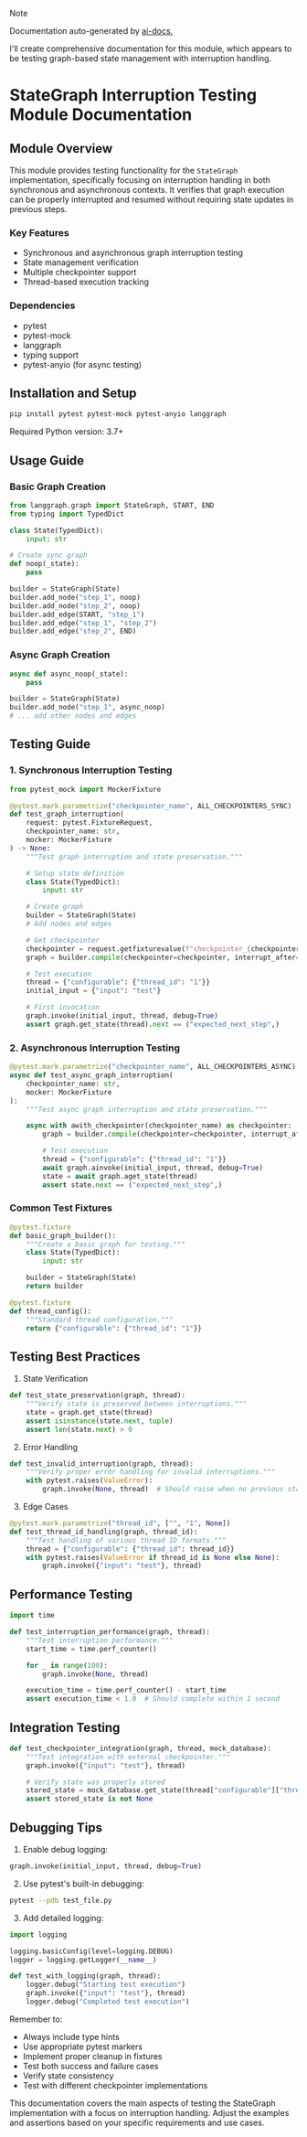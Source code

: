 
> [!NOTE]
> Documentation auto-generated by [ai-docs.](https://github.com/connor-john/ai-docs)

I'll create comprehensive documentation for this module, which appears to be testing graph-based state management with interruption handling.

# StateGraph Interruption Testing Module Documentation

## Module Overview

This module provides testing functionality for the `StateGraph` implementation, specifically focusing on interruption handling in both synchronous and asynchronous contexts. It verifies that graph execution can be properly interrupted and resumed without requiring state updates in previous steps.

### Key Features
- Synchronous and asynchronous graph interruption testing
- State management verification
- Multiple checkpointer support
- Thread-based execution tracking

### Dependencies
- pytest
- pytest-mock
- langgraph
- typing support
- pytest-anyio (for async testing)

## Installation and Setup

```bash
pip install pytest pytest-mock pytest-anyio langgraph
```

Required Python version: 3.7+

## Usage Guide

### Basic Graph Creation

```python
from langgraph.graph import StateGraph, START, END
from typing import TypedDict

class State(TypedDict):
    input: str

# Create sync graph
def noop(_state):
    pass

builder = StateGraph(State)
builder.add_node("step_1", noop)
builder.add_node("step_2", noop)
builder.add_edge(START, "step_1")
builder.add_edge("step_1", "step_2")
builder.add_edge("step_2", END)
```

### Async Graph Creation

```python
async def async_noop(_state):
    pass

builder = StateGraph(State)
builder.add_node("step_1", async_noop)
# ... add other nodes and edges
```

## Testing Guide

### 1. Synchronous Interruption Testing

```python
from pytest_mock import MockerFixture

@pytest.mark.parametrize("checkpointer_name", ALL_CHECKPOINTERS_SYNC)
def test_graph_interruption(
    request: pytest.FixtureRequest,
    checkpointer_name: str,
    mocker: MockerFixture
) -> None:
    """Test graph interruption and state preservation."""

    # Setup state definition
    class State(TypedDict):
        input: str

    # Create graph
    builder = StateGraph(State)
    # Add nodes and edges

    # Get checkpointer
    checkpointer = request.getfixturevalue(f"checkpointer_{checkpointer_name}")
    graph = builder.compile(checkpointer=checkpointer, interrupt_after="*")

    # Test execution
    thread = {"configurable": {"thread_id": "1"}}
    initial_input = {"input": "test"}

    # First invocation
    graph.invoke(initial_input, thread, debug=True)
    assert graph.get_state(thread).next == ("expected_next_step",)
```

### 2. Asynchronous Interruption Testing

```python
@pytest.mark.parametrize("checkpointer_name", ALL_CHECKPOINTERS_ASYNC)
async def test_async_graph_interruption(
    checkpointer_name: str,
    mocker: MockerFixture
):
    """Test async graph interruption and state preservation."""

    async with awith_checkpointer(checkpointer_name) as checkpointer:
        graph = builder.compile(checkpointer=checkpointer, interrupt_after="*")

        # Test execution
        thread = {"configurable": {"thread_id": "1"}}
        await graph.ainvoke(initial_input, thread, debug=True)
        state = await graph.aget_state(thread)
        assert state.next == ("expected_next_step",)
```

### Common Test Fixtures

```python
@pytest.fixture
def basic_graph_builder():
    """Create a basic graph for testing."""
    class State(TypedDict):
        input: str

    builder = StateGraph(State)
    return builder

@pytest.fixture
def thread_config():
    """Standard thread configuration."""
    return {"configurable": {"thread_id": "1"}}
```

## Testing Best Practices

1. State Verification
```python
def test_state_preservation(graph, thread):
    """Verify state is preserved between interruptions."""
    state = graph.get_state(thread)
    assert isinstance(state.next, tuple)
    assert len(state.next) > 0
```

2. Error Handling
```python
def test_invalid_interruption(graph, thread):
    """Verify proper error handling for invalid interruptions."""
    with pytest.raises(ValueError):
        graph.invoke(None, thread)  # Should raise when no previous state exists
```

3. Edge Cases
```python
@pytest.mark.parametrize("thread_id", ["", "1", None])
def test_thread_id_handling(graph, thread_id):
    """Test handling of various thread ID formats."""
    thread = {"configurable": {"thread_id": thread_id}}
    with pytest.raises(ValueError if thread_id is None else None):
        graph.invoke({"input": "test"}, thread)
```

## Performance Testing

```python
import time

def test_interruption_performance(graph, thread):
    """Test interruption performance."""
    start_time = time.perf_counter()

    for _ in range(100):
        graph.invoke(None, thread)

    execution_time = time.perf_counter() - start_time
    assert execution_time < 1.0  # Should complete within 1 second
```

## Integration Testing

```python
def test_checkpointer_integration(graph, thread, mock_database):
    """Test integration with external checkpointer."""
    graph.invoke({"input": "test"}, thread)

    # Verify state was properly stored
    stored_state = mock_database.get_state(thread["configurable"]["thread_id"])
    assert stored_state is not None
```

## Debugging Tips

1. Enable debug logging:
```python
graph.invoke(initial_input, thread, debug=True)
```

2. Use pytest's built-in debugging:
```bash
pytest --pdb test_file.py
```

3. Add detailed logging:
```python
import logging

logging.basicConfig(level=logging.DEBUG)
logger = logging.getLogger(__name__)

def test_with_logging(graph, thread):
    logger.debug("Starting test execution")
    graph.invoke({"input": "test"}, thread)
    logger.debug("Completed test execution")
```

Remember to:
- Always include type hints
- Use appropriate pytest markers
- Implement proper cleanup in fixtures
- Test both success and failure cases
- Verify state consistency
- Test with different checkpointer implementations

This documentation covers the main aspects of testing the StateGraph implementation with a focus on interruption handling. Adjust the examples and assertions based on your specific requirements and use cases.
